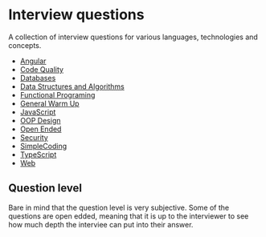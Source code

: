 # Interview questions

A collection of interview questions for various languages, technologies and concepts.

- [Angular](./questions/Angular.md)
- [Code Quality](./questions/CodeQuality.md)
- [Databases](./questions/Databases.md)
- [Data Structures and Algorithms](./questions/DataStructuresAndAlgos.md)
- [Functional Programing](./questions/FPDesign.md)
- [General Warm Up](./questions/GeneralWarmUp.md)
- [JavaScript](./questions/JavaScript.md)
- [OOP Design](./questions/OOPDesign.md)
- [Open Ended](./questions/OpenEnded.md)
- [Security](./questions/Security.md)
- [SimpleCoding](./questions/SimpleCoding.md)
- [TypeScript](./questions/TypeScript.md)
- [Web](./questions/Web.md)

## Question level

Bare in mind that the question level is very subjective. Some of the questions are open edded, meaning that it is up to the interviewer to see how much depth the interviee can put into their answer.
